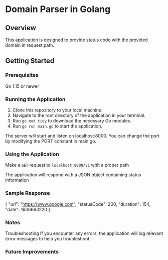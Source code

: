 # Domain Parser in Golang #
## Overview ##
This application is designed to provide status code with the provided domain in request path.

## Getting Started ##
### Prerequisites ###
Go 1.15 or newer

### Running the Application ###
1. Clone this repository to your local machine.
2. Navigate to the root directory of the application in your terminal.
3. Run `go mod tidy` to download the necessary Go modules.
4. Run `go run main.go` to start the application.

The server will start and listen on localhost:8000. You can change the port by modifying the PORT constant in main.go.

### Using the Application ###
Make a `GET` request to `localhost:8000/v1` with a proper path

The application will respond with a JSON object containing status information

### Sample Response ###
{
	"url": "https://www.google.com",
	"statusCode": 200,
	"duration": 154,
	"date": 1606663220
}

### Notes ###
Troubleshooting
If you encounter any errors, the application will log relevant error messages to help you troubleshoot.

### Future Improvements ###
